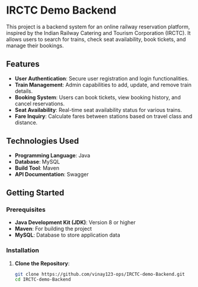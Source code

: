 # IRCTC Demo Backend

This project is a backend system for an online railway reservation platform, inspired by the Indian Railway Catering and Tourism Corporation (IRCTC). It allows users to search for trains, check seat availability, book tickets, and manage their bookings.

## Features

- **User Authentication**: Secure user registration and login functionalities.
- **Train Management**: Admin capabilities to add, update, and remove train details.
- **Booking System**: Users can book tickets, view booking history, and cancel reservations.
- **Seat Availability**: Real-time seat availability status for various trains.
- **Fare Inquiry**: Calculate fares between stations based on travel class and distance.

## Technologies Used

- **Programming Language**: Java
- **Database**: MySQL
- **Build Tool**: Maven
- **API Documentation**: Swagger

## Getting Started

### Prerequisites

- **Java Development Kit (JDK)**: Version 8 or higher
- **Maven**: For building the project
- **MySQL**: Database to store application data

### Installation

1. **Clone the Repository**:

   ```bash
   git clone https://github.com/vinay123-ops/IRCTC-demo-Backend.git
   cd IRCTC-demo-Backend
